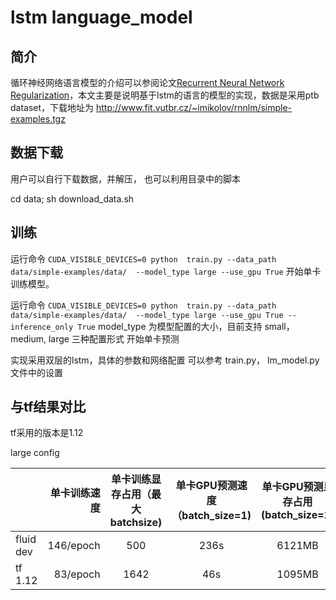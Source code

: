# lstm language_model

## 简介

循环神经网络语言模型的介绍可以参阅论文[Recurrent Neural Network Regularization](https://arxiv.org/abs/1409.2329)，本文主要是说明基于lstm的语言的模型的实现，数据是采用ptb dataset，下载地址为
http://www.fit.vutbr.cz/~imikolov/rnnlm/simple-examples.tgz

## 数据下载
用户可以自行下载数据，并解压， 也可以利用目录中的脚本

cd data; sh download_data.sh

## 训练

运行命令
`CUDA_VISIBLE_DEVICES=0 python  train.py --data_path data/simple-examples/data/  --model_type large --use_gpu True`
 开始单卡训练模型。

运行命令
`CUDA_VISIBLE_DEVICES=0 python  train.py --data_path data/simple-examples/data/  --model_type large --use_gpu True --inference_only True`
model_type 为模型配置的大小，目前支持 small，medium, large 三种配置形式
开始单卡预测

实现采用双层的lstm，具体的参数和网络配置 可以参考 train.py， lm_model.py 文件中的设置


## 与tf结果对比

tf采用的版本是1.12

large config



|         |单卡训练速度|单卡训练显存占用（最大batchsize)|单卡GPU预测速度（batch_size=1)|单卡GPU预测显存占用(batch_size=1)|
| --------   | -----:   | :----: |:----: |:----: |
|fluid dev|146/epoch|500|236s|6121MB|
|tf 1.12  |83/epoch|1642|46s|1095MB|
